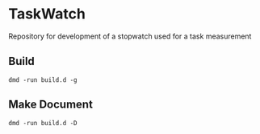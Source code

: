 TaskWatch
=========

Repository for development of a stopwatch used for a task measurement


Build
-----
    dmd -run build.d -g

Make Document
-------------
    dmd -run build.d -D
